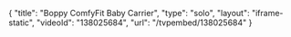 {
    "title": "Boppy ComfyFit Baby Carrier",
    "type": "solo",
    "layout": "iframe-static",
    "videoId": "138025684",
    "url": "\/tvpembed\/138025684"
}